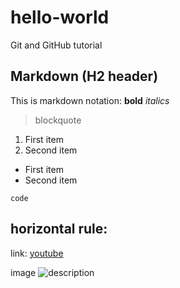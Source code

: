 # hello-world
Git and GitHub tutorial


## Markdown (H2 header)
This is markdown notation:
**bold**
*italics*
> blockquote
1. First item
2. Second item
- First item
- Second item

`code`

horizontal rule: 
---

link: [youtube](htts://www.youtube.com)

image ![description](image.jpg)
